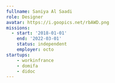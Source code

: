 ```yaml
---
fullname: Saniya Al Saadi
role: Designer
avatar: https://i.goopics.net/rbAWD.png
missions:
  - start: '2018-01-01'
    end: '2022-03-01'
    status: independent
    employer: octo
startups:
    - workinfrance
    - domifa
    - didoc
---
```

